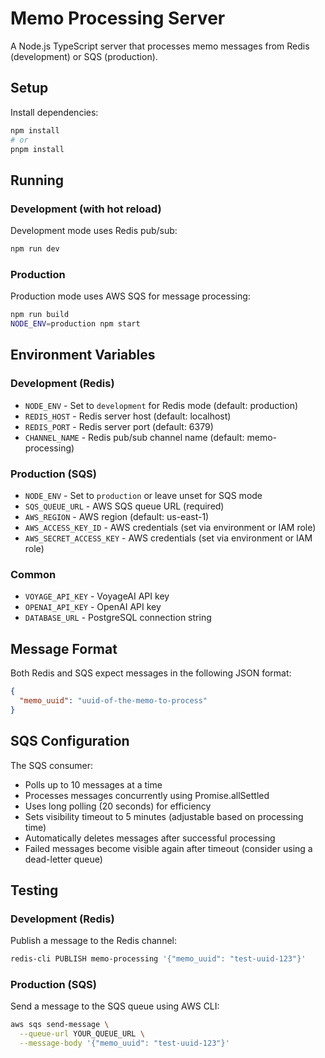 # Memo Processing Server

A Node.js TypeScript server that processes memo messages from Redis (development) or SQS (production).

## Setup

Install dependencies:

```bash
npm install
# or
pnpm install
```

## Running

### Development (with hot reload)

Development mode uses Redis pub/sub:

```bash
npm run dev
```

### Production

Production mode uses AWS SQS for message processing:

```bash
npm run build
NODE_ENV=production npm start
```

## Environment Variables

### Development (Redis)

- `NODE_ENV` - Set to `development` for Redis mode (default: production)
- `REDIS_HOST` - Redis server host (default: localhost)
- `REDIS_PORT` - Redis server port (default: 6379)
- `CHANNEL_NAME` - Redis pub/sub channel name (default: memo-processing)

### Production (SQS)

- `NODE_ENV` - Set to `production` or leave unset for SQS mode
- `SQS_QUEUE_URL` - AWS SQS queue URL (required)
- `AWS_REGION` - AWS region (default: us-east-1)
- `AWS_ACCESS_KEY_ID` - AWS credentials (set via environment or IAM role)
- `AWS_SECRET_ACCESS_KEY` - AWS credentials (set via environment or IAM role)

### Common

- `VOYAGE_API_KEY` - VoyageAI API key
- `OPENAI_API_KEY` - OpenAI API key
- `DATABASE_URL` - PostgreSQL connection string

## Message Format

Both Redis and SQS expect messages in the following JSON format:

```json
{
  "memo_uuid": "uuid-of-the-memo-to-process"
}
```

## SQS Configuration

The SQS consumer:
- Polls up to 10 messages at a time
- Processes messages concurrently using Promise.allSettled
- Uses long polling (20 seconds) for efficiency
- Sets visibility timeout to 5 minutes (adjustable based on processing time)
- Automatically deletes messages after successful processing
- Failed messages become visible again after timeout (consider using a dead-letter queue)

## Testing

### Development (Redis)

Publish a message to the Redis channel:

```bash
redis-cli PUBLISH memo-processing '{"memo_uuid": "test-uuid-123"}'
```

### Production (SQS)

Send a message to the SQS queue using AWS CLI:

```bash
aws sqs send-message \
  --queue-url YOUR_QUEUE_URL \
  --message-body '{"memo_uuid": "test-uuid-123"}'
```
